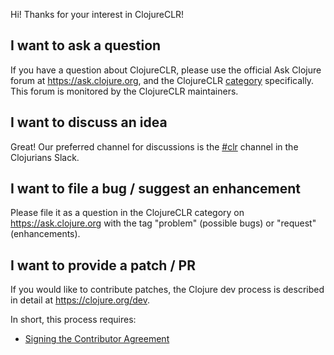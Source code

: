 Hi! Thanks for your interest in ClojureCLR!

## I want to ask a question

If you have a question about ClojureCLR, please use the official Ask Clojure forum at https://ask.clojure.org,
and the ClojureCLR [category](https://ask.clojure.org/index.php/clojureclr) specifically.
This forum is monitored by the ClojureCLR maintainers.

## I want to discuss an idea

Great! Our preferred channel for discussions is the [#clr](https://clojurians.slack.com/archives/C060SFCPR) channel in the Clojurians Slack.

## I want to file a bug / suggest an enhancement

Please file it as a question in the ClojureCLR category on https://ask.clojure.org with the tag "problem" (possible bugs) or "request" (enhancements).

## I want to provide a patch / PR

If you would like to contribute patches, the Clojure dev process is described in detail at https://clojure.org/dev.

In short, this process requires:

- [Signing the Contributor Agreement](https://clojure.org/dev/contributor_agreement)
